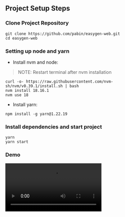## Project Setup Steps

### Clone Project Repository
```
git clone https://github.com/pabin/easygen-web.git
cd easygen-web
```

### Setting up node and yarn

- Install nvm and node:

> NOTE: Restart terminal after nvm installation

```
curl -o- https://raw.githubusercontent.com/nvm-sh/nvm/v0.39.1/install.sh | bash
nvm install 18.16.1
nvm use 18
```

- Install yarn:

```
npm install -g yarn@1.22.19
```

### Install dependencies and start project
```
yarn
yarn start
```


### Demo
<video src='https://drive.google.com/file/d/1WrP9lhHo2yiF5qZOLoNv_6lM8rBGXHki/view?usp=drive_link' />
